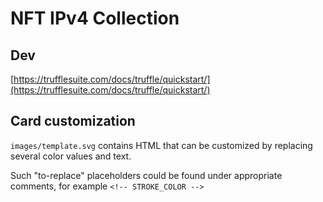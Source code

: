 # NFT IPv4 Collection

## Dev

[https://trufflesuite.com/docs/truffle/quickstart/](https://trufflesuite.com/docs/truffle/quickstart/)

## Card customization

`images/template.svg` contains HTML that can be customized by replacing several color values and text.

Such "to-replace" placeholders could be found under appropriate comments, for example `<!-- STROKE_COLOR -->`
